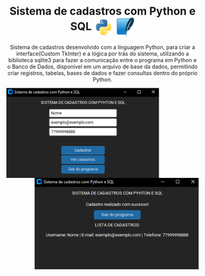 <h1 align="center">
 Sistema de cadastros com Python e SQL
 <img align="center" alt="Python" height="50" width="50" src="https://raw.githubusercontent.com/devicons/devicon/master/icons/python/python-original.svg">
 <img align="center" alt="SQLite" height="50" width="50" src="https://raw.githubusercontent.com/devicons/devicon/master/icons/sqlite/sqlite-original.svg">
</h1>
<p align="center">Sistema de cadastros desenvolvido com a linguagem Python, para criar a interface(Custom TkInter) e a lógica por trás do sistema, utilizando a biblioteca sqlite3 para fazer a comunicação entre o programa em Python e o Banco de Dados, disponível em um arquivo de base da dados, permitindo criar registros, tabelas, bases de dados e fazer consultas dentro do próprio Python.</p>

<div>
<p><img align="left" src="prints_img/Screenshot_1.png" width=400/></p>
 
<p><img align="right" src="prints_img/Screenshot_2.png" width=430/></p>
</div>
